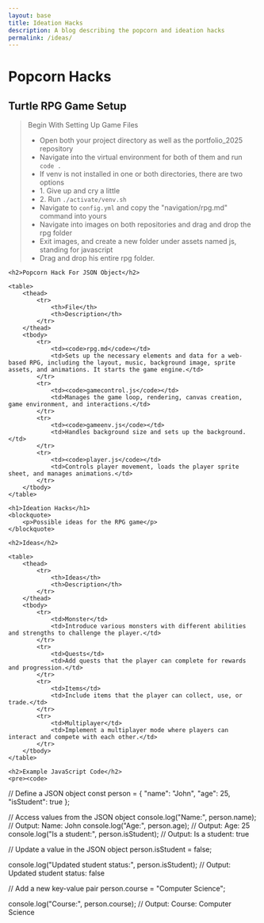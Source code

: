 ```yaml
---
layout: base
title: Ideation Hacks
description: A blog describing the popcorn and ideation hacks
permalink: /ideas/
---
```


<!DOCTYPE html>
<html lang="en">
<head>
    <meta charset="UTF-8">
    <meta name="viewport" content="width=device-width, initial-scale=1.0">
    <title>Ideation Hacks</title>
    <meta name="description" content="A blog describing the popcorn and ideation hacks">
</head>
<body>
    <h1>Popcorn Hacks</h1>
    <h2>Turtle RPG Game Setup</h2>
    <blockquote>
        <p>Begin With Setting Up Game Files</p>
        <ul>
            <li>Open both your project directory as well as the portfolio_2025 repository</li>
            <li>Navigate into the virtual environment for both of them and run <code>code .</code></li>
            <li>If venv is not installed in one or both directories, there are two options</li>
            <li>1. Give up and cry a little</li>
            <li>2. Run <code>./activate/venv.sh</code></li>
            <li>Navigate to <code>config.yml</code> and copy the "navigation/rpg.md" command into yours</li>
            <li>Navigate into images on both repositories and drag and drop the rpg folder</li>
            <li>Exit images, and create a new folder under assets named js, standing for javascript</li>
            <li>Drag and drop his entire rpg folder.</li>
        </ul>
    </blockquote>

    <h2>Popcorn Hack For JSON Object</h2>

    <table>
        <thead>
            <tr>
                <th>File</th>
                <th>Description</th>
            </tr>
        </thead>
        <tbody>
            <tr>
                <td><code>rpg.md</code></td>
                <td>Sets up the necessary elements and data for a web-based RPG, including the layout, music, background image, sprite assets, and animations. It starts the game engine.</td>
            </tr>
            <tr>
                <td><code>gamecontrol.js</code></td>
                <td>Manages the game loop, rendering, canvas creation, game environment, and interactions.</td>
            </tr>
            <tr>
                <td><code>gameenv.js</code></td>
                <td>Handles background size and sets up the background.</td>
            </tr>
            <tr>
                <td><code>player.js</code></td>
                <td>Controls player movement, loads the player sprite sheet, and manages animations.</td>
            </tr>
        </tbody>
    </table>

    <h1>Ideation Hacks</h1>
    <blockquote>
        <p>Possible ideas for the RPG game</p>
    </blockquote>

    <h2>Ideas</h2>

    <table>
        <thead>
            <tr>
                <th>Ideas</th>
                <th>Description</th>
            </tr>
        </thead>
        <tbody>
            <tr>
                <td>Monster</td>
                <td>Introduce various monsters with different abilities and strengths to challenge the player.</td>
            </tr>
            <tr>
                <td>Quests</td>
                <td>Add quests that the player can complete for rewards and progression.</td>
            </tr>
            <tr>
                <td>Items</td>
                <td>Include items that the player can collect, use, or trade.</td>
            </tr>
            <tr>
                <td>Multiplayer</td>
                <td>Implement a multiplayer mode where players can interact and compete with each other.</td>
            </tr>
        </tbody>
    </table>

    <h2>Example JavaScript Code</h2>
    <pre><code>
// Define a JSON object
const person = {
    "name": "John",
    "age": 25,
    "isStudent": true
};

// Access values from the JSON object
console.log("Name:", person.name);       // Output: Name: John
console.log("Age:", person.age);         // Output: Age: 25
console.log("Is a student:", person.isStudent);  // Output: Is a student: true

// Update a value in the JSON object
person.isStudent = false;

console.log("Updated student status:", person.isStudent);  // Output: Updated student status: false

// Add a new key-value pair
person.course = "Computer Science";

console.log("Course:", person.course);   // Output: Course: Computer Science
    </code></pre>
</body>
</html>